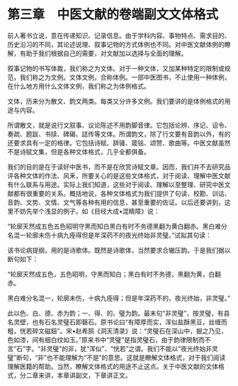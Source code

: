 # 第三章　中医文献的卷端副文文体格式

前人著书立说，意在传递知识、记录信息。由于学科内容、事物特点、需求目的、历史沿习的不同，其论述说理、叙事记物的方式体例也不同。对中医文献体例的瞭解，有助于我们根据自己的需要，对文献加以选择与全面的理解。

叙事记物的书写体裁，我们称之为文体。对于一种文体，又加某种特定的限制或规范，我们称之为文例。文体文例，合称体例。一部中医图书，不止使用一种体例，在什么地方用什么文体文例，我们称之为体例格式。

文体，历来分为散文、韵文两类。每类又分许多文例。我们要讲的是体例格式的用途与内容。

所谓散文，就是说行文叙事、议论陈述不用韵脚音律。它包括论辨、序记、诏令、奏疏、题跋、书牍、碑碣、誌传等文体。所谓韵文，除了行文要有音韵以外，有的还要求具有一定的格律。它包括诗赋、辞骚、箴铭、颂赞、歌曲等。中医文献虽然不是诗赋文集，但是各种文体格式，几乎全都俱备。

我们的目的是在于读好中医书，而不是在欣赏诗赋文章。因而，我们并不去研究品评各种文体的作法、风釆，所要关心的是这些文体格式，对于阅读、理解中医文献有什么联系与用途。实际上我们知道，这些对于阅读、理解以至整理、研究中医文献都有很重要的关系。概括地说，各种文体格式为我们提供了句读、校勘、训诂、音韵、文势、文情、文气等各种有用的信息，甚至重要的佐证。以后还要讲到，这里不妨先举个浅显的例子。如《目经大成•混睛障》说：

“轮廓天然成五色五色昭明守黑而知白黑白有时不务德黑翻为黄白翻赤。黑白难分名混一轮廓未伤十病九痊得但是年深药不的夜光终始非灵璧。”试拟其句读：

该书论病提纲，用的是诗歌体。既然是诗歌体，当然要求合辙压韵。于是我们据以断句如下：

“轮廓天然成五色，五色昭明，守黑而知白；黑白有时不务德，黑翻为黄，白翻赤。

黑白难分名混一，轮廓未伤，十病九痊得；但是年深药不的，夜光终始，非灵璧。”

此以色、白、德、赤为韵；一、得、的、璧为韵。最末句“非灵璧”，按灵璧，有县名灵壁，也有石名灵璧石即磬石。原书论曰“有障厚而实，浑似盐酥黑豆，丝缠而粗，恍若碎文磁鈕”。宋•赵希鹄《洞天清录》说：“灵璧石在深山中，掘之乃见，色如漆，间有细白纹如玉。”原来书中“灵璧”是指灵璧石，由于韵律限制而不言“石”字。“非灵璧”的非，犹“浑似”、“恍若”之谓。我们不能以“夜光终始非灵璧”断句，“非”也不能理解为“不是”的意思。这就是瞭解文体格式，对于我们阅读理解医籍的帮助。当然，瞭解文体格式的用途不止这点。关于中医文献的文体格式，分二章来讲，本章讲副文，下章讲正文。
